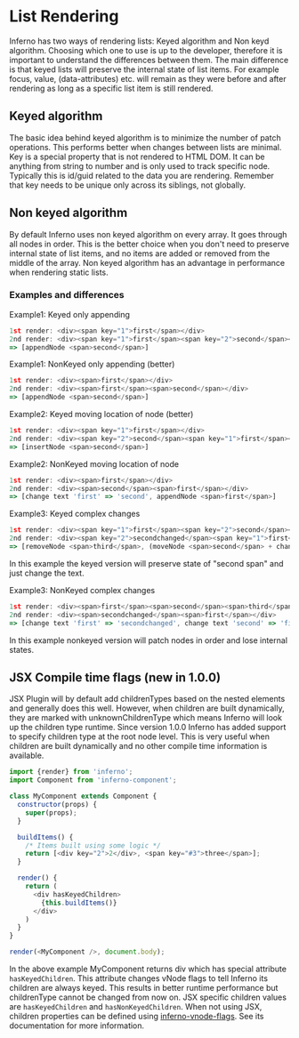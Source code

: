 # List Rendering

Inferno has two ways of rendering lists: Keyed algorithm and Non keyd algorithm. Choosing which one to use is up to the developer, therefore it is important to understand the differences between them. The main difference is that keyed lists will preserve the internal state of list items. For example focus, value, (data-attributes) etc. will remain as they were before and after rendering as long as a specific list item is still rendered.

## Keyed algorithm

The basic idea behind keyed algorithm is to minimize the number of patch operations. This performs better when changes between lists are minimal. Key is a special property that is not rendered to HTML DOM. It can be anything from string to number and is only used to track specific node. Typically this is id/guid related to the data you are rendering. Remember that key needs to be unique only across its siblings, not globally.

## Non keyed algorithm

By default Inferno uses non keyed algorithm on every array. It goes through all nodes in order. This is the better choice when you don't need to preserve internal state of list items, and no items are added or removed from the middle of the array. Non keyed algorithm has an advantage in performance when rendering static lists.

### Examples and differences

Example1: Keyed only appending
```javascript
1st render: <div><span key="1">first</span></div>
2nd render: <div><span key="1">first</span><span key="2">second</span></div>
=> [appendNode <span>second</span>]
```


Example1: NonKeyed only appending (better)
```javascript
1st render: <div><span>first</span></div>
2nd render: <div><span>first</span><span>second</span></div>
=> [appendNode <span>second</span>]
```


Example2: Keyed moving location of node (better)
```javascript
1st render: <div><span key="1">first</span></div>
2nd render: <div><span key="2">second</span><span key="1">first</span></div>
=> [insertNode <span>second</span>]
```

Example2: NonKeyed moving location of node
```javascript
1st render: <div><span>first</span></div>
2nd render: <div><span>second</span><span>first</span></div>
=> [change text 'first' => 'second', appendNode <span>first</span>]
```


Example3: Keyed complex changes
```javascript
1st render: <div><span key="1">first</span><span key="2">second</span><span key="3">third</span></div>
2nd render: <div><span key="2">secondchanged</span><span key="1">first</span></div>
=> [removeNode <span>third</span>, (moveNode <span>second</span> + change text: 'secondchanged')]
```
In this example the keyed version will preserve state of "second span" and just change the text.


Example3: NonKeyed complex changes
```javascript
1st render: <div><span>first</span><span>second</span><span>third</span></div>
2nd render: <div><span>secondchanged</span><span>first</span></div>
=> [change text 'first' => 'secondchanged', change text 'second' => 'first', removeNode <span>third</span>]
```
In this example nonkeyed version will patch nodes in order and lose internal states.


## JSX Compile time flags (new in 1.0.0)

JSX Plugin will by default add childrenTypes based on the nested elements and generally does this well. However, when children are built dynamically, they are marked with unknownChildrenType which means Inferno will look up the children type runtime.
Since version 1.0.0 Inferno has added support to specify children type at the root node level. This is very useful when children are built dynamically and no other compile time information is available.

```javascript
import {render} from 'inferno';
import Component from 'inferno-component';

class MyComponent extends Component {
  constructor(props) {
    super(props);
  }

  buildItems() {
    /* Items built using some logic */
    return [<div key="2">2</div>, <span key="#3">three</span>];
  }

  render() {
    return (
      <div hasKeyedChildren>
        {this.buildItems()}
      </div>
    )
  }
}

render(<MyComponent />, document.body);
```

In the above example MyComponent returns div which has special attribute `hasKeyedChildren`. This attribute changes vNode flags to tell Inferno its children are always keyed.
This results in better runtime performance but childrenType cannot be changed from now on. JSX specific children values are `hasKeyedChildren` and `hasNonKeyedChildren`.
When not using JSX, children properties can be defined using [inferno-vnode-flags](http://localhost:8080/docs/api/inferno-vnode-flags). See its documentation for more information.
